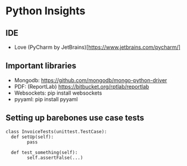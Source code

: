 Python Insights
=================

IDE
---

* Love (PyCharm by JetBrains)[https://www.jetbrains.com/pycharm/]

Important libraries
-------------------

* Mongodb: https://github.com/mongodb/mongo-python-driver
* PDF: (ReportLab) https://bitbucket.org/rptlab/reportlab
* Websockets: pip install websockets
* pyyaml: pip install pyyaml

Setting up barebones use case tests
-----------------------------------

```
class InvoiceTests(unittest.TestCase):
  def setUp(self):
        pass

  def test_something(self):
        self.assertFalse(...)
```

